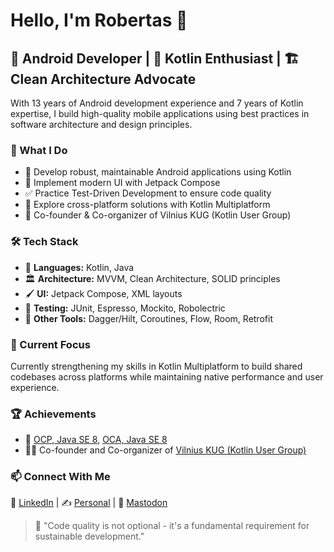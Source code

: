 # Hello, I'm Robertas 👋

## 📱 Android Developer | 💎 Kotlin Enthusiast | 🏗️ Clean Architecture Advocate

With 13 years of Android development experience and 7 years of Kotlin expertise, I build high-quality mobile applications using best practices in software architecture and design principles.

### 💼 What I Do
- 📲 Develop robust, maintainable Android applications using Kotlin
- 🎨 Implement modern UI with Jetpack Compose
- ✅ Practice Test-Driven Development to ensure code quality
- 🌉 Explore cross-platform solutions with Kotlin Multiplatform
- 👥 Co-founder & Co-organizer of Vilnius KUG (Kotlin User Group)

### 🛠️ Tech Stack
- 📝 **Languages:** Kotlin, Java
- 🏛️ **Architecture:** MVVM, Clean Architecture, SOLID principles
- 🖌️ **UI:** Jetpack Compose, XML layouts
- 🧪 **Testing:** JUnit, Espresso, Mockito, Robolectric
- 🔧 **Other Tools:** Dagger/Hilt, Coroutines, Flow, Room, Retrofit

### 🌱 Current Focus
Currently strengthening my skills in Kotlin Multiplatform to build shared codebases across platforms while maintaining native performance and user experience.

### 🏆 Achievements
- 🥇 [OCP, Java SE 8](https://www.credly.com/badges/ce6dc844-ae07-4f90-97fe-52c1a31eec8b?source=linked_in_profile), [OCA, Java SE 8](https://www.credly.com/badges/1ac9c5a5-7c48-4107-ab65-3a7f010fcf9d)
- 👨‍💻 Co-founder and Co-organizer of [Vilnius KUG (Kotlin User Group)](https://vilniuskug.netlify.app/)

### 📫 Connect With Me
🔗 [LinkedIn](https://www.linkedin.com/in/setkusrobertas/) | ✍️ [Personal](https://setkus.lt) | 🐘 [Mastodon](https://mastodon.social/@setkus)

> 💯 "Code quality is not optional - it's a fundamental requirement for sustainable development."
